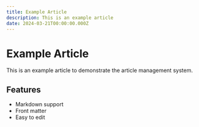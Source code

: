 ```yaml
---
title: Example Article
description: This is an example article
date: 2024-03-21T00:00:00.000Z
---
```


# Example Article

This is an example article to demonstrate the article management system.

## Features

- Markdown support
- Front matter
- Easy to edit 